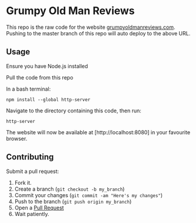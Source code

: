 Grumpy Old Man Reviews
=============

This repo is the raw code for the website [grumpyoldmanreviews.com](https://grumpyoldmanreviews.com). Pushing to the master branch of this repo will auto deploy to the above URL.

Usage
-----

Ensure you have Node.js installed

Pull the code from this repo

In a bash terminal:
```
npm install --global http-server
```
Navigate to the directory containing this code, then run:
```
http-server
```
The website will now be available at [http://localhost:8080] in your favourite browser.

Contributing
------------

Submit a pull request:
1. Fork it.
2. Create a branch (`git checkout -b my_branch`)
3. Commit your changes (`git commit -am "Here's my changes"`)
4. Push to the branch (`git push origin my_branch`)
5. Open a [Pull Request][1]
6. Wait patiently.

[1]: http://github.com/DorkyP/grumpyoldmanreviews/pulls